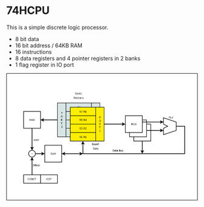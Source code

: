 # 74HCPU

This is a simple discrete logic processor.

* 8 bit data
* 16 bit address / 64KB RAM
* 16 instructions
* 8 data registers and 4 pointer registers in 2 banks
* 1 flag register in IO port

![CPU structure](./CPU2.png)
